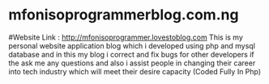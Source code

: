# mfonisoprogrammerblog.com.ng

#Website Link :
http://mfonisoprogrammer.lovestoblog.com
This is my personal website application blog which  i developed using  php and mysql database and in this my blog i correct and fix bugs for other developers if the ask me any questions and also i assist people in changing their career into tech industry which will meet their desire capacity (Coded Fully In Php) 
